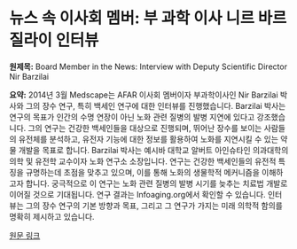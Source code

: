 # 뉴스 속 이사회 멤버: 부 과학 이사 니르 바르질라이 인터뷰

**원제목:** Board Member in the News: Interview with Deputy Scientific Director Nir Barzilai

**요약:** 2014년 3월 Medscape는 AFAR 이사회 멤버이자 부과학이사인 Nir Barzilai 박사와 그의 장수 연구, 특히 백세인 연구에 대한 인터뷰를 진행했습니다.  Barzilai 박사는 연구의 목표가 인간의 수명 연장이 아닌 노화 관련 질병의 발병 지연에 있다고 강조했습니다. 그의 연구는 건강한 백세인들을 대상으로 진행되며,  뛰어난 장수를 보이는 사람들의 유전체를 분석하고,  유전자 기능에 대한 정보를 활용하여 노화를 지연시킬 수 있는 약물 개발을 목표로 합니다.  Barzilai 박사는 예시바 대학교 알버트 아인슈타인 의과대학의 의학 및 유전학 교수이자 노화 연구소 소장입니다.  연구는 건강한 백세인들의 유전적 특징을 규명하는데 초점을 맞추고 있으며, 이를 통해 노화의 생물학적 메커니즘을 이해하고자 합니다.  궁극적으로 이 연구는 노화 관련 질병의 발병 시기를 늦추는 치료법 개발로 이어질 것으로 기대됩니다.  연구 결과는 Infoaging.org에서 확인할 수 있습니다.  인터뷰는 그의 장수 연구의 기본 방향과 목표, 그리고 그 연구가 가지는 미래 의학적 함의를 명확히 제시하고 있습니다.

[원문 링크](https://www.afar.org/news/board-member-in-the-news-interview-with-deputy-scientific-director-nir-barz?token=ZITucLcZA6ADhSwVBG5IfqhnxslZg7Yriagg-biological-sciences-programscientific-awardsiagg-biological-sciences-programscientific-awardsscientific-awardsscientific-awardsiagg-biological-sciences-programscientific-awardsiagg-biological-sciences-program)
